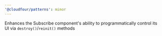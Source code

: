 ```yaml
---
'@cloudfour/patterns': minor
---
```


Enhances the Subscribe component's ability to programmatically control its UI via 
`destroy()`/`reinit()` methods
